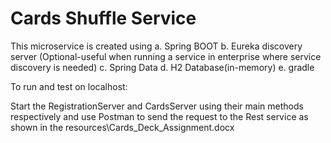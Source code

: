 # Cards Shuffle Service
This microservice is created using 
a. Spring BOOT
b. Eureka discovery server (Optional-useful when running a service in enterprise where service discovery is needed)
c. Spring Data
d. H2 Database(in-memory)
e. gradle

To run and test on localhost:

Start the RegistrationServer and CardsServer using their main methods respectively
and use Postman to send the request to the Rest service as shown in the resources\Cards_Deck_Assignment.docx

